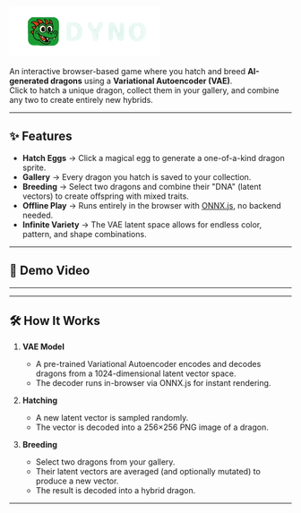 ![logo](logo.png)



An interactive browser-based game where you hatch and breed **AI-generated dragons** using a **Variational Autoencoder (VAE)**.  
Click to hatch a unique dragon, collect them in your gallery, and combine any two to create entirely new hybrids.

---

## ✨ Features
- **Hatch Eggs** → Click a magical egg to generate a one-of-a-kind dragon sprite.  
- **Gallery** → Every dragon you hatch is saved to your collection.  
- **Breeding** → Select two dragons and combine their "DNA" (latent vectors) to create offspring with mixed traits.  
- **Offline Play** → Runs entirely in the browser with [ONNX.js](https://onnxruntime.ai/), no backend needed.  
- **Infinite Variety** → The VAE latent space allows for endless color, pattern, and shape combinations.  

---

## 🎥 Demo Video


---

---

## 🛠️ How It Works
1. **VAE Model**  
   - A pre-trained Variational Autoencoder encodes and decodes dragons from a 1024-dimensional latent vector space.  
   - The decoder runs in-browser via ONNX.js for instant rendering.

2. **Hatching**  
   - A new latent vector is sampled randomly.  
   - The vector is decoded into a 256×256 PNG image of a dragon.

3. **Breeding**  
   - Select two dragons from your gallery.  
   - Their latent vectors are averaged (and optionally mutated) to produce a new vector.  
   - The result is decoded into a hybrid dragon.

---

